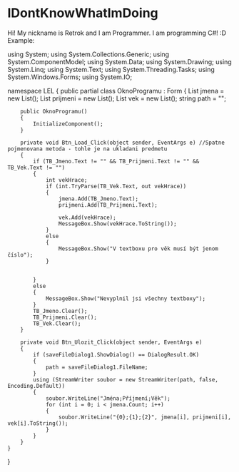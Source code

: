# IDontKnowWhatImDoing


Hi!
My nickname is Retrok and I am Programmer. I am programming C#! :D
Example: 

using System;
using System.Collections.Generic;
using System.ComponentModel;
using System.Data;
using System.Drawing;
using System.Linq;
using System.Text;
using System.Threading.Tasks;
using System.Windows.Forms;
using System.IO;

namespace LEL
{
    public partial class OknoProgramu : Form
    {
        List<string> jmena = new List<string>();
        List<string> prijmeni = new List<string>();
        List<int> vek = new List<int>();
        string path = "";

        public OknoProgramu()
        {
            InitializeComponent();
        }

        private void Btn_Load_Click(object sender, EventArgs e) //Spatne pojmenovana metoda - tohle je na ukladani predmetu
        {
            if (TB_Jmeno.Text != "" && TB_Prijmeni.Text != "" && TB_Vek.Text != "")
            {
                int vekHrace;
                if (int.TryParse(TB_Vek.Text, out vekHrace))
                {
                    jmena.Add(TB_Jmeno.Text);
                    prijmeni.Add(TB_Prijmeni.Text);

                    vek.Add(vekHrace);
                    MessageBox.Show(vekHrace.ToString());
                }
                else
                {
                    MessageBox.Show("V textboxu pro věk musí být jenom číslo");
                }


            }
            else
            {
                MessageBox.Show("Nevyplnil jsi všechny textboxy");
            }
            TB_Jmeno.Clear();
            TB_Prijmeni.Clear();
            TB_Vek.Clear();
        }

        private void Btn_Ulozit_Click(object sender, EventArgs e)
        {
            if (saveFileDialog1.ShowDialog() == DialogResult.OK)
            {
                path = saveFileDialog1.FileName;
            }
            using (StreamWriter soubor = new StreamWriter(path, false, Encoding.Default))
            {
                soubor.WriteLine("Jména;Příjmení;Věk");
                for (int i = 0; i < jmena.Count; i++)
                {
                    soubor.WriteLine("{0};{1};{2}", jmena[i], prijmeni[i], vek[i].ToString());
                }
            }
        }
    }
}
